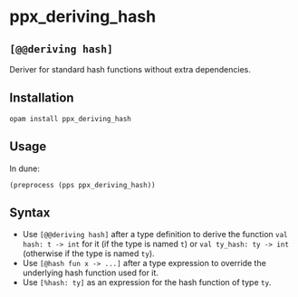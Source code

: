 # ppx_deriving_hash
## `[@@deriving hash]`

Deriver for standard hash functions without extra dependencies.


## Installation
```console
opam install ppx_deriving_hash
```

## Usage
In dune:
```
(preprocess (pps ppx_deriving_hash))
```

## Syntax
* Use `[@@deriving hash]` after a type definition to derive the function `val hash: t -> int` for it (if the type is named `t`) or `val ty_hash: ty -> int` (otherwise if the type is named `ty`).
* Use `[@hash fun x -> ...]` after a type expression to override the underlying hash function used for it.
* Use `[%hash: ty]` as an expression for the hash function of type `ty`.
